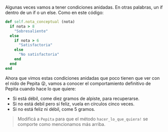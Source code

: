 Algunas veces vamos a tener condiciones anidadas. En otras palabras, un if dentro de un if o un else. Como en este código:

```ruby
def self.nota_conceptual (nota)
  if nota > 8
    "Sobresaliente"
  else
    if nota > 6
      "Satisfactoria"
    else
      "No satisfactoria"
    end
  end
end
```

Ahora que vimos estas condiciones anidadas que poco tienen que ver con el nido de Pepita :stuck_out_tongue_winking_eye:, vamos a conocer el comportamiento definitivo de Pepita cuando hace lo que quiere:

* Si está débil, come diez gramos de alpiste, para recuperarse.
* Si no está debil pero sí feliz, vuela en círculos cinco veces.
* Si no está feliz ni débil, come 5 gramos.

> Modificá a `Pepita` para que el método `hacer_lo_que_quiera!` se comporte como mencionamos más arriba.
